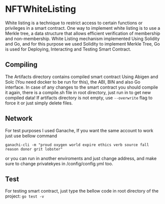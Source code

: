 # NFTWhiteListing
White listing is a technique to restrict access to certain functions or privileges in a smart contract. One way to implement white listing is to use a Merkle tree, a data structure that allows efficient verification of membership and non-membership. White Listing mechanism implemented Using Solidity and Go, and for this purpose we used Solidity to implement Merkle Tree, Go is used for Deploying, Interacting and Testing Smart Contract.

## Compiling

The Artifacts directory contains compiled smart contract Using Abigen and Solc (You need docker to be run for this), the ABI, BIN and also Go interface. In case of any changes to the smart contract you should compile it again, there is a compile.sh file in root directory, just run in to get new compiled data! If artifacts directory is not empty, use `--overwrite` flag to force it or just simply delete files.


## Network
For test purposes I used Ganache, If you want the same account to work just use bellow command

`ganachi-cli -m "proud oxygen world expire ethics verb source fall reason donor grit lobster"`

or you can run in another enviroments and just change address, and make sure to change privatekyes in /config/config.yml too.

## Test
For testing smart contract, just type the bellow code in root directory of the project:
`go test -v`
